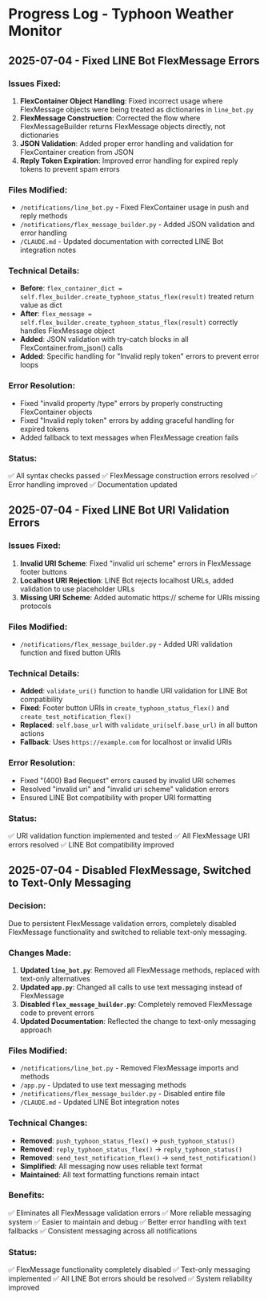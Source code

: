 # Progress Log - Typhoon Weather Monitor

## 2025-07-04 - Fixed LINE Bot FlexMessage Errors

### Issues Fixed:
1. **FlexContainer Object Handling**: Fixed incorrect usage where FlexMessage objects were being treated as dictionaries in `line_bot.py`
2. **FlexMessage Construction**: Corrected the flow where FlexMessageBuilder returns FlexMessage objects directly, not dictionaries
3. **JSON Validation**: Added proper error handling and validation for FlexContainer creation from JSON
4. **Reply Token Expiration**: Improved error handling for expired reply tokens to prevent spam errors

### Files Modified:
- `/notifications/line_bot.py` - Fixed FlexContainer usage in push and reply methods
- `/notifications/flex_message_builder.py` - Added JSON validation and error handling
- `/CLAUDE.md` - Updated documentation with corrected LINE Bot integration notes

### Technical Details:
- **Before**: `flex_container_dict = self.flex_builder.create_typhoon_status_flex(result)` treated return value as dict
- **After**: `flex_message = self.flex_builder.create_typhoon_status_flex(result)` correctly handles FlexMessage object
- **Added**: JSON validation with try-catch blocks in all FlexContainer.from_json() calls
- **Added**: Specific handling for "Invalid reply token" errors to prevent error loops

### Error Resolution:
- Fixed "invalid property /type" errors by properly constructing FlexContainer objects
- Fixed "Invalid reply token" errors by adding graceful handling for expired tokens
- Added fallback to text messages when FlexMessage creation fails

### Status:
✅ All syntax checks passed
✅ FlexMessage construction errors resolved
✅ Error handling improved
✅ Documentation updated

## 2025-07-04 - Fixed LINE Bot URI Validation Errors

### Issues Fixed:
1. **Invalid URI Scheme**: Fixed "invalid uri scheme" errors in FlexMessage footer buttons
2. **Localhost URI Rejection**: LINE Bot rejects localhost URLs, added validation to use placeholder URLs
3. **Missing URI Scheme**: Added automatic https:// scheme for URIs missing protocols

### Files Modified:
- `/notifications/flex_message_builder.py` - Added URI validation function and fixed button URIs

### Technical Details:
- **Added**: `validate_uri()` function to handle URI validation for LINE Bot compatibility
- **Fixed**: Footer button URIs in `create_typhoon_status_flex()` and `create_test_notification_flex()`
- **Replaced**: `self.base_url` with `validate_uri(self.base_url)` in all button actions
- **Fallback**: Uses `https://example.com` for localhost or invalid URIs

### Error Resolution:
- Fixed "(400) Bad Request" errors caused by invalid URI schemes
- Resolved "invalid uri" and "invalid uri scheme" validation errors
- Ensured LINE Bot compatibility with proper URI formatting

### Status:
✅ URI validation function implemented and tested
✅ All FlexMessage URI errors resolved
✅ LINE Bot compatibility improved

## 2025-07-04 - Disabled FlexMessage, Switched to Text-Only Messaging

### Decision:
Due to persistent FlexMessage validation errors, completely disabled FlexMessage functionality and switched to reliable text-only messaging.

### Changes Made:
1. **Updated `line_bot.py`**: Removed all FlexMessage methods, replaced with text-only alternatives
2. **Updated `app.py`**: Changed all calls to use text messaging instead of FlexMessage
3. **Disabled `flex_message_builder.py`**: Completely removed FlexMessage code to prevent errors
4. **Updated Documentation**: Reflected the change to text-only messaging approach

### Files Modified:
- `/notifications/line_bot.py` - Removed FlexMessage imports and methods
- `/app.py` - Updated to use text messaging methods
- `/notifications/flex_message_builder.py` - Disabled entire file
- `/CLAUDE.md` - Updated LINE Bot integration notes

### Technical Changes:
- **Removed**: `push_typhoon_status_flex()` → `push_typhoon_status()`
- **Removed**: `reply_typhoon_status_flex()` → `reply_typhoon_status()`
- **Removed**: `send_test_notification_flex()` → `send_test_notification()`
- **Simplified**: All messaging now uses reliable text format
- **Maintained**: All text formatting functions remain intact

### Benefits:
✅ Eliminates all FlexMessage validation errors
✅ More reliable messaging system
✅ Easier to maintain and debug
✅ Better error handling with text fallbacks
✅ Consistent messaging across all notifications

### Status:
✅ FlexMessage functionality completely disabled
✅ Text-only messaging implemented
✅ All LINE Bot errors should be resolved
✅ System reliability improved